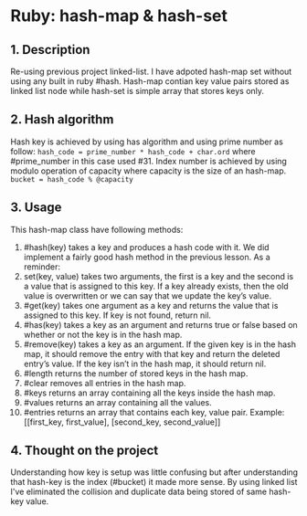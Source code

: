 # Ruby: hash-map & hash-set

## 1. Description
Re-using previous project linked-list. I have adpoted hash-map set without using any built in ruby #hash. Hash-map contian key value pairs stored as linked list node while hash-set is simple array that stores keys only. 

## 2. Hash algorithm
Hash key is achieved by using has algorithm and using prime number as follow:
``` hash_code = prime_number * hash_code + char.ord ```
where #prime_number in this case used #31. Index number is achieved by using modulo operation of capacity where capacity is the size of an hash-map. 
``` bucket = hash_code % @capacity ```

## 3. Usage
This hash-map class have following methods: 
1. #hash(key) takes a key and produces a hash code with it. We did implement a fairly good hash method in the previous lesson. As a reminder:
2. set(key, value) takes two arguments, the first is a key and the second is a value that is assigned to this key. If a key already exists, then the old value is overwritten or we can say that we update the key’s value.
3. #get(key) takes one argument as a key and returns the value that is assigned to this key. If key is not found, return nil.
4. #has(key) takes a key as an argument and returns true or false based on whether or not the key is in the hash map.
5. #remove(key) takes a key as an argument. If the given key is in the hash map, it should remove the entry with that key and return the deleted entry’s value. If the key isn’t in the hash map, it should return nil.
6. #length returns the number of stored keys in the hash map.
7. #clear removes all entries in the hash map.
8. #keys returns an array containing all the keys inside the hash map.
9. #values returns an array containing all the values.
10. #entries returns an array that contains each key, value pair. Example: [[first_key, first_value], [second_key, second_value]]

## 4. Thought on the project
Understanding how key is setup was little confusing but after understanding that hash-key is the index (#bucket) it made more sense. By using linked list I've eliminated the collision and duplicate data being stored of same hash-key value. 